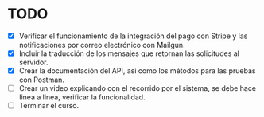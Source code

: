 # TODO

- [x] Verificar el funcionamiento de la integración del pago con Stripe y las notificaciones por correo electrónico con Mailgun.
- [x] Incluir la traducción de los mensajes que retornan las solicitudes al servidor.
- [x] Crear la documentación del API, asi como los métodos para las pruebas con Postman.
- [ ] Crear un video explicando con el recorrido por el sistema, se debe hace linea a linea, verificar la funcionalidad.
- [ ] Terminar el curso.
